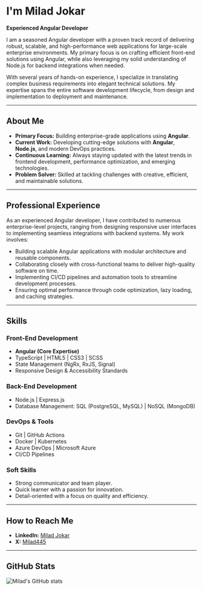 # I'm Milad Jokar  
**Experienced Angular Developer**

I am a seasoned Angular developer with a proven track record of delivering robust, scalable, and high-performance web applications for large-scale enterprise environments. My primary focus is on crafting efficient front-end solutions using Angular, while also leveraging my solid understanding of Node.js for backend integrations when needed.

With several years of hands-on experience, I specialize in translating complex business requirements into elegant technical solutions. My expertise spans the entire software development lifecycle, from design and implementation to deployment and maintenance.

---

## About Me  
- **Primary Focus:** Building enterprise-grade applications using **Angular**.  
- **Current Work:** Developing cutting-edge solutions with **Angular**, **Node.js**, and modern DevOps practices.  
- **Continuous Learning:** Always staying updated with the latest trends in frontend development, performance optimization, and emerging technologies.  
- **Problem Solver:** Skilled at tackling challenges with creative, efficient, and maintainable solutions.  

---

## Professional Experience  
As an experienced Angular developer, I have contributed to numerous enterprise-level projects, ranging from designing responsive user interfaces to implementing seamless integrations with backend systems. My work involves:  
- Building scalable Angular applications with modular architecture and reusable components.  
- Collaborating closely with cross-functional teams to deliver high-quality software on time.  
- Implementing CI/CD pipelines and automation tools to streamline development processes.  
- Ensuring optimal performance through code optimization, lazy loading, and caching strategies.  

---

## Skills  

### Front-End Development  
- **Angular (Core Expertise)**  
- TypeScript | HTML5 | CSS3 | SCSS  
- State Management (NgRx, RxJS, Signal)  
- Responsive Design & Accessibility Standards  

### Back-End Development  
- Node.js | Express.js  
- Database Management: SQL (PostgreSQL, MySQL) | NoSQL (MongoDB)  

### DevOps & Tools  
- Git | GitHub Actions  
- Docker | Kubernetes  
- Azure DevOps | Microsoft Azure  
- CI/CD Pipelines  

### Soft Skills  
- Strong communicator and team player.  
- Quick learner with a passion for innovation.  
- Detail-oriented with a focus on quality and efficiency.  

---

## How to Reach Me  
- **LinkedIn:** [Milad Jokar](https://www.linkedin.com/in/milad-jokar-647839212/)  
- **X:** [Milad445](https://x.com/Milad445)

---

## GitHub Stats  
![Milad's GitHub stats](https://github-readme-stats.vercel.app/api?username=milad-hub&show_icons=true&theme=radical)
